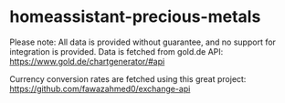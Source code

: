 # homeassistant-precious-metals

Please note: All data is provided without guarantee, and no support for integration is provided.
Data is fetched from gold.de API: https://www.gold.de/chartgenerator/#api

Currency conversion rates are fetched using this great project: https://github.com/fawazahmed0/exchange-api